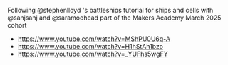 Following @stephenlloyd 's battleships tutorial for ships and cells
with @sanjsanj and @saramoohead part of the  Makers Academy March 2025 cohort

- https://www.youtube.com/watch?v=MShPU0U6q-A
- https://www.youtube.com/watch?v=H1hStAh1bzo
- https://www.youtube.com/watch?v=_YUFhs5wgFY
